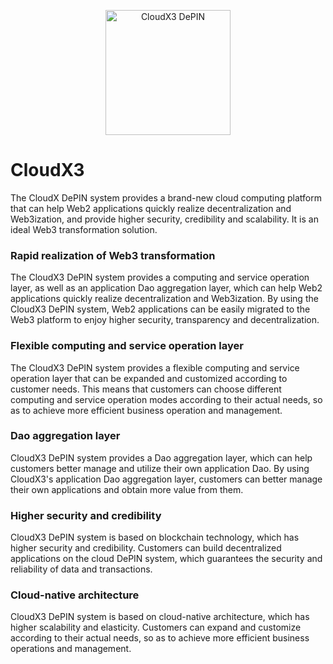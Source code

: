 <p align="center" >
<img 
    src="https://github.com/stc-community/CloudX3/assets/34047788/8c74ba5f-6623-42ce-bde0-3f9feec35bc3" 
    height="200" border-radius="10px" alt="CloudX3 DePIN" >
</p>


# CloudX3
The CloudX DePIN system provides a brand-new cloud computing platform that can help Web2 applications quickly realize decentralization and Web3ization, and provide higher security, credibility and scalability. It is an ideal Web3 transformation solution.

###  Rapid realization of Web3 transformation
The CloudX3 DePIN system provides a computing and service operation layer, as well as an application Dao aggregation layer, which can help Web2 applications quickly realize decentralization and Web3ization. By using the CloudX3 DePIN system, Web2 applications can be easily migrated to the Web3 platform to enjoy higher security, transparency and decentralization.

### Flexible computing and service operation layer
The CloudX3 DePIN system provides a flexible computing and service operation layer that can be expanded and customized according to customer needs. This means that customers can choose different computing and service operation modes according to their actual needs, so as to achieve more efficient business operation and management.

### Dao aggregation layer
CloudX3 DePIN system provides a Dao aggregation layer, which can help customers better manage and utilize their own application Dao. By using CloudX3's application Dao aggregation layer, customers can better manage their own applications and obtain more value from them.

### Higher security and credibility
CloudX3 DePIN system is based on blockchain technology, which has higher security and credibility. Customers can build decentralized applications on the cloud DePIN system, which guarantees the security and reliability of data and transactions.

### Cloud-native architecture
CloudX3 DePIN system is based on cloud-native architecture, which has higher scalability and elasticity. Customers can expand and customize according to their actual needs, so as to achieve more efficient business operations and management.
